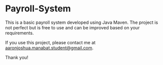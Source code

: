 # Payroll-System

This is a basic payroll system developed using Java Maven. The project is not perfect but is free to use and can be improved based on your requirements.

If you use this project, please contact me at aaronjoshua.manabat.student@gmail.com.

Thank you!
